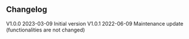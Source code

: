 ## Changelog  
V1.0.0 2023-03-09 Initial version
V1.0.1 2022-06-09 Maintenance update (functionalities are not changed)
